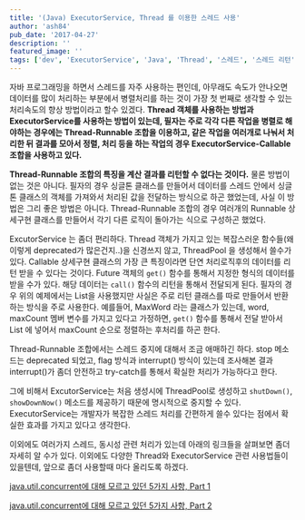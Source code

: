 ```yaml
---
title: '(Java) ExecutorService, Thread 를 이용한 스레드 사용'
author: 'ash84'
pub_date: '2017-04-27'
description: ''
featured_image: ''
tags: ['dev', 'ExecutorService', 'Java', 'Thread', '스레드', '스레드 리턴', '자바 스레드']
---
```



자바 프로그래밍을 하면서 스레드를 자주 사용하는 편인데, 아무래도 속도가 안나오면 데이터를 많이 처리하는 부분에서 병렬처리를 하는 것이 가장 첫 번째로 생각할 수 있는 처리속도의 향상 방법이라고 할수 있겠다. **Thread 객체를 사용하는 방법과 ExecutorService를 사용하는 방법이 있는데, 필자는 주로 각각 다른 작업을 병렬로 해야하는 경우에는 Thread-Runnable 조합을 이용하고, 같은 작업을 여러개로 나눠서 처리한 뒤 결과를 모아서 정렬, 처리 등을 하는 작업의 경우 ExecutorService-Callable 조합을 사용하고 있다.** 

<script src="https://gist.github.com/AhnSeongHyun/4951392.js"></script>

**Thread-Runnable 조합의 특징을 계산 결과를 리턴할 수 없다는 것이다.** 물론 방법이 없는 것은 아니다. 필자의 경우 싱글톤 클래스를 만들어서 데이터를 스레드 안에서 싱글톤 클래스의 객체를 가져와서 처리된 값을 전달하는 방식으로 하곤 했었는데, 사실 이 방법은 그리 좋은 방법은 아니다. Thread-Runnable 조합의 경우 여러개의 Runnable 상세구현 클래스를 만들어서 각기 다른 로직이 돌아가는 식으로 구성하곤 했었다.  
 

<script src="https://gist.github.com/AhnSeongHyun/4951471.js"></script>

ExcutorService 는 좀더 편리하다. Thread 객체가 가지고 있는 복잡스러운 함수들(왜 이렇게 deprecated가 많은건지..)을 신경쓰지 않고, ThreadPool 을 생성해서 쓸수가 있다. Callable 상세구현 클래스의 가장 큰 특징이라면 단연 처리로직후의 데이터를 리턴 받을 수 있다는 것이다. Future 객체의 `get()` 함수를 통해서 지정한 형식의 데이터를 받을 수가 있다. 해당 데이터는 `call()` 함수의 리턴을 통해서 전달되게 된다. 필자의 경우 위의 예제에서는 List<String>을 사용했지만 사실은 주로 리턴 클래스를 따로 만들어서 반환하는 방식을 주로 사용한다. 예를들어, MaxWord 라는 클래스가 있는데, word, maxCount 멤버 변수를 가지고 있다고 가정하면, `get()` 함수를 통해서 전달 받아서 List 에 넣어서 maxCount 순으로 정렬하는 후처리를 하곤 한다. 

Thread-Runnable 조합에서는 스레드 중지에 대해서 조금 애매하긴 하다. stop 메소드는 deprecated 되었고, flag 방식과 interrupt() 방식이 있는데 조사해본 결과 interrupt()가 좀더 안전하고 try-catch를 통해서 확실한 처리가 가능하다고 한다.

그에 비해서 ExcutorService는 처음 생성시에 ThreadPool로 생성하고 `shutDown()`, `showDownNow()` 메소드를 제공하기 때문에 명시적으로 중지할 수 있다. ExecutorService는 개발자가 복잡한 스레드 처리를 간편하게 쓸수 있다는 점에서 확실한 효과를 가지고 있다고 생각한다. 

이외에도 여러가지 스레드, 동시성 관련 처리가 있는데 아래의 링크들을 살펴보면 좀더 자세히 알 수가 있다. 이외에도 다양한 Thread와 ExecutorService 관련 사용법들이 있을텐데, 앞으로 좀더 사용할때 마다 올리도록 하겠다.  


[java.util.concurrent에 대해 모르고 있던 5가지 사항, Part 1](http://www.ibm.com/developerworks/kr/library/j-5things4.html) 

[java.util.concurrent에 대해 모르고 있던 5가지 사항, Part 2](http://www.ibm.com/developerworks/kr/library/j-5things5.html)


